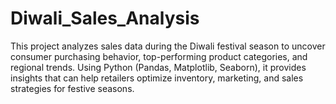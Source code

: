# Diwali_Sales_Analysis
This project analyzes sales data during the Diwali festival season to uncover consumer purchasing behavior, top-performing product categories, and regional trends. Using Python (Pandas, Matplotlib, Seaborn), it provides insights that can help retailers optimize inventory, marketing, and sales strategies for festive seasons.
